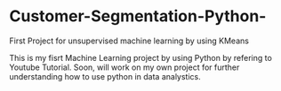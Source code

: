 # Customer-Segmentation-Python-
First Project for unsupervised machine learning by using KMeans

This is my fisrt Machine Learning project by using Python by refering to Youtube Tutorial. Soon, will work on my own project for further understanding how to use python in data analystics.
